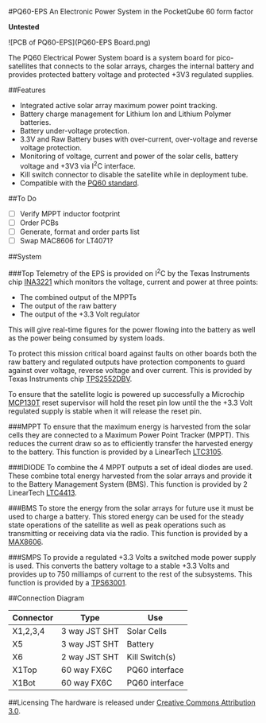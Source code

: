 #PQ60-EPS
An Electronic Power System in the PocketQube 60 form factor

**Untested**

![PCB of PQ60-EPS](PQ60-EPS Board.png)

The PQ60 Electrical Power System board is a system board for pico-satellites that connects to the solar arrays, charges the internal battery and provides protected battery voltage and protected +3V3 regulated supplies.

##Features
* Integrated active solar array maximum power point tracking.
* Battery charge management for Lithium Ion and Lithium Polymer batteries.
* Battery under-voltage protection.
* 3.3V and Raw Battery buses with over-current, over-voltage and reverse voltage protection.
* Monitoring of voltage, current and power of the solar cells, battery voltage and +3V3 via I<sup>2</sup>C interface.
* Kill switch connector to disable the satellite while in deployment tube.
* Compatible with the [PQ60 standard](https://docs.google.com/file/d/0BzHBLJnbHLV0aFJSSUFTRXNOb3c).


##To Do
- [ ] Verify MPPT inductor footprint
- [ ] Order PCBs
- [ ] Generate, format and order parts list
- [ ] Swap MAC8606 for LT4071?

##System

<!-- Block diagram -->

###Top
Telemetry of the EPS is provided on I<sup>2</sup>C by the Texas Instruments chip [INA3221](http://www.ti.com/product/ina3221) which monitors the voltage, current and power at three points:

* The combined output of the MPPTs
* The output of the raw battery 
* The output of the +3.3 Volt regulator

This will give real-time figures for the power flowing into the battery as well as the power being consumed by system loads.

To protect this mission critical board against faults on other boards both the raw battery and regulated outputs have protection components to guard against over voltage, reverse voltage and over current. This is provided by Texas Instruments chip [TPS2552DBV](http://www.ti.com/product/tps2552).

To ensure that the satellite logic is powered up successfully a Microchip [MCP130T](http://www.microchip.com/wwwproducts/Devices.aspx?product=MCP130) reset supervisor will hold the reset pin low until the the +3.3 Volt regulated supply is stable when it will release the reset pin.

###MPPT
To ensure that the maximum energy is harvested from the solar cells they are connected to a Maximum Power Point Tracker (MPPT). This reduces the current draw so as to efficiently transfer the harvested energy to the battery. This function is provided by a LinearTech [LTC3105](http://www.linear.com/product/LTC3105).

###IDIODE
To combine the 4 MPPT outputs a set of ideal diodes are used. These combine total energy harvested from the solar arrays and provide it to the Battery Management System (BMS). This function is provided by 2 LinearTech [LTC4413](http://www.linear.com/product/LTC4413).

###BMS
To store the energy from the solar arrays for future use it must be used to charge a battery. This stored energy can be used for the steady state operations of the satellite as well as peak operations such as transmitting or receiving data via the radio. This function is provided by a [MAX8606](http://www.maximintegrated.com/en/products/power/battery-management/MAX8606.html).

###SMPS
To provide a regulated +3.3 Volts a switched mode power supply is used. This converts the battery voltage to a stable +3.3 Volts and provides up to 750 milliamps of current to the rest of the subsystems. This function is provided by a [TPS63001](http://www.ti.com/product/tps63001).

##Connection Diagram

<!-- image -->

|Connector|     Type      |     Use        |
|---------|---------------|----------------|
|X1,2,3,4 | 3 way JST SHT | Solar Cells    |
|X5       | 3 way JST SHT | Battery        |
|X6       | 2 way JST SHT | Kill Switch(s) |
|X1Top    | 60 way FX6C   | PQ60 interface |
|X1Bot    | 60 way FX6C   | PQ60 interface |

##Licensing
The hardware is released under [Creative Commons Attribution 3.0](https://creativecommons.org/licenses/by/3.0/).
